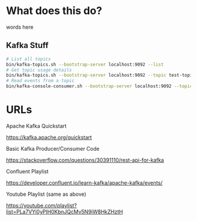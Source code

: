 # What does this do?
words here

## Kafka Stuff
```bash
# List all topics
bin/kafka-topics.sh --bootstrap-server localhost:9092 --list
# Get topic usage details
bin/kafka-topics.sh --bootstrap-server localhost:9092 --topic test-topic --describe
# Read events from a topic
bin/kafka-console-consumer.sh --bootstrap-server localhost:9092 --topic test-topic --from-beginning
```

# URLs
Apache Kafka Quickstart

https://kafka.apache.org/quickstart

Basic Kafka Producer/Consumer Code

https://stackoverflow.com/questions/30391110/rest-api-for-kafka

Confluent Playlist

https://developer.confluent.io/learn-kafka/apache-kafka/events/

Youtube Playlist (same as above)

https://youtube.com/playlist?list=PLa7VYi0yPIH0KbnJQcMv5N9iW8HkZHztH